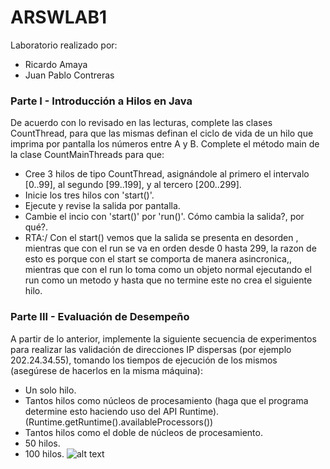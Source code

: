 # ARSWLAB1
Laboratorio realizado por:
* Ricardo Amaya  
* Juan Pablo Contreras

### Parte I - Introducción a Hilos en Java

De acuerdo con lo revisado en las lecturas, complete las clases CountThread, para que las mismas definan el ciclo de vida de un hilo que imprima por pantalla los números entre A y B.
Complete el método main de la clase CountMainThreads para que:
* Cree 3 hilos de tipo CountThread, asignándole al primero el intervalo [0..99], al segundo [99..199], y al tercero [200..299].
* Inicie los tres hilos con 'start()'.
* Ejecute y revise la salida por pantalla.
* Cambie el incio con 'start()' por 'run()'. Cómo cambia la salida?, por qué?.
* RTA:/ Con el start() vemos que la salida se presenta en desorden , mientras que con el run se va en orden desde 0 hasta 299, la razon de esto es porque con el start se comporta de manera asincronica,, mientras que con el run lo toma como un objeto normal ejecutando el run como un metodo y hasta que no termine este no crea el siguiente hilo.
### Parte III - Evaluación de Desempeño
A partir de lo anterior, implemente la siguiente secuencia de experimentos para realizar las validación de direcciones IP dispersas (por ejemplo 202.24.34.55), tomando los tiempos de ejecución de los mismos (asegúrese de hacerlos en la misma máquina):

* Un solo hilo.
* Tantos hilos como núcleos de procesamiento (haga que el programa determine esto haciendo uso del API Runtime).(Runtime.getRuntime().availableProcessors())
* Tantos hilos como el doble de núcleos de procesamiento.
* 50 hilos.
* 100 hilos.
![alt text](https://github.com/JuanC-358/ARSWLAB1/blob/main/img/P3.PNG)